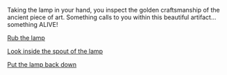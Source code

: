 Taking the lamp in your hand, you inspect the golden craftsmanship of the ancient piece of art. Something calls to you within this beautiful artifact... something ALIVE! 

[Rub the lamp](3-AA.md)

[Look inside the spout of the lamp](3-AB.md)

[Put the lamp back down](3.md)
